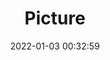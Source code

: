 ---
weight: 1
images:
- /images/edited/107.jpeg
title: Picture
date: 2022-01-03 00:32:59
tags: [luminarneo,work,ILCE7M3,28.0,bottle]
---